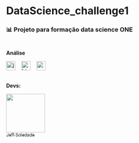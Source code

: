 <h1>DataScience_challenge1</h1>

<h3>📊 Projeto para formação data science ONE </h3>

#
<b>Análise </b>
<div align="left">
  <img src="https://cdn.jsdelivr.net/gh/devicons/devicon/icons/javascript/javascript-plain.svg" height="25" alt="javascript logo"  />
  <img width="8" />
  <img src="https://cdn.jsdelivr.net/gh/devicons/devicon/icons/html5/html5-original.svg" height="25" alt="html5 logo"  />
  <img width="8" />
  <img src="https://cdn.jsdelivr.net/gh/devicons/devicon/icons/css3/css3-original.svg" height="25" alt="css3 logo"  />
  <img width="8" />

  ##
  <b>Devs:</b>
  
  [<img loading="lazy" src="https://avatars.githubusercontent.com/u/196248025?v=4" width=105><br><sub>Jeff Soledade</sub>](https://github.com/JeffSoledade)


